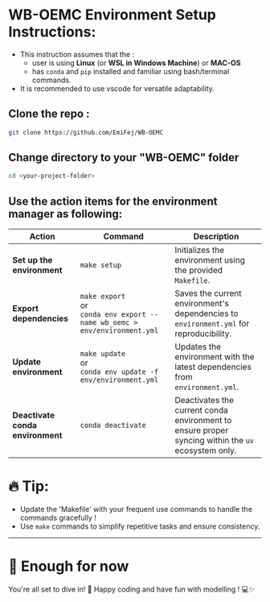 # WB-OEMC Environment Setup Instructions:

- This instruction assumes that the :
  - user is using __Linux__ (or __WSL in Windows Machine__) or __MAC-OS__
  - has `conda` and `pip` installed and familiar using bash/terminal commands. 
- It is recommended to use vscode for versatile adaptability.


## Clone the repo : 

```bash
git clone https://github.com/EmiFej/WB-OEMC
```

## Change directory to your __"WB-OEMC"__ folder 

```bash
cd <your-project-folder>
```
## Use the action items for the environment manager as following: 

| **Action**                          | **Command**                                                                                     | **Description**                                                                                     |
|-------------------------------------|-------------------------------------------------------------------------------------------------|-----------------------------------------------------------------------------------------------------|
| **Set up the environment**          | `make setup`                                                                                    | Initializes the environment using the provided `Makefile`.                                          |
| **Export dependencies**             | `make export` <br> or  <br>`conda env export --name wb_oemc > env/environment.yml`                        | Saves the current environment's dependencies to `environment.yml` for reproducibility.              |
| **Update environment**              | `make update` <br> or  <br>`conda env update -f env/environment.yml`                                      | Updates the environment with the latest dependencies from `environment.yml`.                        |
| **Deactivate conda environment**    | `conda deactivate`                                                                              | Deactivates the current conda environment to ensure proper syncing within the `uv` ecosystem only.  |

# 🔥 Tip:

- Update the 'Makefile' with your frequent use commands to handle the commands gracefully !
- Use `make` commands to simplify repetitive tasks and ensure consistency.
---

# 🎉 Enough for now

You're all set to dive in! 🚀 Happy coding and have fun with modelling ! 💻✨
